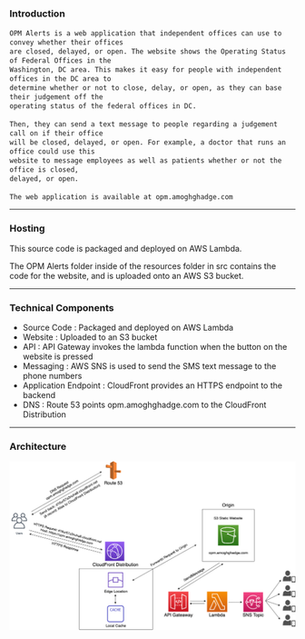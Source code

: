 ### Introduction
    OPM Alerts is a web application that independent offices can use to convey whether their offices 
    are closed, delayed, or open. The website shows the Operating Status of Federal Offices in the 
    Washington, DC area. This makes it easy for people with independent offices in the DC area to 
    determine whether or not to close, delay, or open, as they can base their judgement off the 
    operating status of the federal offices in DC. 
    
    Then, they can send a text message to people regarding a judgement call on if their office 
    will be closed, delayed, or open. For example, a doctor that runs an office could use this 
    website to message employees as well as patients whether or not the office is closed, 
    delayed, or open.

    The web application is available at opm.amoghghadge.com
___________________________________________________________________________________________________

### Hosting
This source code is packaged and deployed on AWS Lambda.<br>

The OPM Alerts folder inside of the resources folder in src contains the code for the website, and is uploaded onto an AWS S3 bucket.

___________________________________________________________________________________________________

### Technical Components
   
- Source Code            : Packaged and deployed on AWS Lambda<br>
- Website                : Uploaded to an S3 bucket<br>
- API                    : API Gateway invokes the lambda function when the button on the website is pressed<br>
- Messaging              : AWS SNS is used to send the SMS text message to the phone numbers<br>
- Application Endpoint   : CloudFront provides an HTTPS endpoint to the backend<br>
- DNS                    : Route 53 points opm.amoghghadge.com to the CloudFront Distribution<br>

___________________________________________________________________________________________________

### Architecture
![Architecture](Diagram.png)
